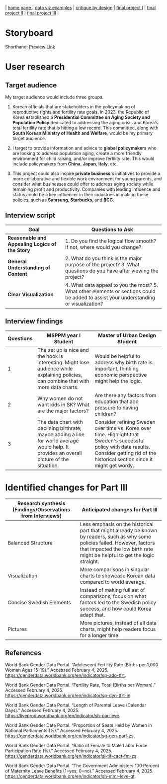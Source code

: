 | [home page ](https://ag035.github.io/amyguan-dataviz-portfolio/)| [data viz examples](dataviz-examples) | [critique by design](critique-by-design) | [final project I](final-project-part-one) | [final project II](final-project-part-two) | [final project III](final-project-part-three) |

# Storyboard

Shorthand: [Preview Link](https://preview.shorthand.com/iuvJDroHkY0ppFfp) 

# User research 

## Target audience

My target audience would include three groups. 

1. Korean officials that are stakeholders in the policymaking of reproductive rights and fertility rate goals. In 2023, the Republic of Korea established a **Presidential Committee on Aging Society and Population Policy** dedicated to addressing the aging crisis and Korea’s total fertility rate that is hitting a low record. This committee, along with **South Korean Ministry of Health and Welfare**, would be my primary target audience.

2. I target to provide information and advice to **global policymakers** who are looking to address population aging, create a more friendly environment for child raising, and/or improve fertility rate. This would include policymakers from **China**, **Japan**, **Italy**, etc.

3. This project could also inspire **private business**'s initiatives to provide a more collaborative and flexible work environment for young parents, and consider what businesses could offer to address aging society while remaining profit and productivity. Companies with leading influence and status could be a key influencer in their industries in making these policies, such as **Samsung**, **Starbucks**, and **BCG**.  

## Interview script

| Goal | Questions to Ask |
|------|------------------|
|**Reasonable and Appealing Logics of the Story**|1. Do you find the logical flow smooth? If not, where would you change?|
|**General Understanding of Content**|2. What do you think is the major purpose of the project? 3. What questions do you have after viewing the project?|
|**Clear Visualization**|4. What data appeal to you the most? 5. What other elements or sections could be added to assist your understanding or visualization?|


## Interview findings

| Questions               | MSPPM year I Student | Master of Urban Design Student |  
|-------------------------|--------------------------------|-------------|
| 1|The set up is nice and the hook is interesting. Might lose audience while explaining policies, can combine that with more data charts. |Would be helpful to address why birth rate is important, thinking economic perspective might help the logic.|             
| 2|Why women do not want kids in SK? What are the major factors?|Are there any factors from education that add pressure to having children?|             
| 3|The data chart with declining birthrate; maybe adding a line for world average would help. It provides an overall picture of the situation.|Consider refining Sweden over time vs. Korea over time. Highlight that Sweden's successful policy with data results. Consider getting rid of the historical section since it might get wordy.|             


# Identified changes for Part III

| Research synthesis (Findings/Observations from Interviews) | Anticipated changes for Part III |
|------------------------------------------|---------------------------------------------------------------------------------|
| Balanced Structure | Less emphasis on the historical part that might already be known by readers, such as why some policies failed. However, factors that impacted the low birth rate might be helpful to get the logic straight. |
| Visualization | More comparisons in singular charts to showcase Korean data compared to world average. |
| Concise Swedish Elements | Instead of making full set of comparisons, focus on what factors led to the Swedish policy success, and how could Korea adapt that. |
| Pictures | More pictures, instead of all data charts, might help readers focus for a longer time. |

## References

World Bank Gender Data Portal. “Adolescent Fertility Rate (Births per 1,000 Women Ages 15-19).” Accessed February 4, 2025. https://genderdata.worldbank.org/en/indicator/sp-ado-tfrt.

World Bank Gender Data Portal. “Fertility Rate, Total (Births per Woman).” Accessed February 4, 2025. https://genderdata.worldbank.org/en/indicator/sp-dyn-tfrt-in.

World Bank Gender Data Portal. “Length of Parental Leave (Calendar Days).” Accessed February 4, 2025. https://liveprod.worldbank.org/en/indicator/sh-par-leve.

World Bank Gender Data Portal. “Proportion of Seats Held by Women in National Parliaments (%).” Accessed February 4, 2025. https://genderdata.worldbank.org/en/indicator/sg-gen-parl-zs.

World Bank Gender Data Portal. “Ratio of Female to Male Labor Force Participation Rate (%).” Accessed February 4, 2025. https://genderdata.worldbank.org/en/indicator/sl-tlf-cact-fm-zs.

World Bank Gender Data Portal. “The Government Administers 100 Percent of Maternity Leave Benefits (1=yes; 0=no).” Accessed February 4, 2025. https://genderdata.worldbank.org/en/indicator/sh-mmr-leve-gt.
